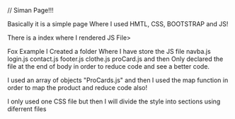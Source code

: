 // Siman Page!!!

Basically it is a simple page Where I used HMTL,
CSS, BOOTSTRAP and JS!

There is a index where I rendered JS File>

Fox Example I Created a folder Where I have store the
JS file navba.js login.js contact.js footer.js clothe.js
proCard.js and then Only declared the file at the end of 
body in order to reduce code and see a better code.

I used an array of objects "ProCards.js" and then I used the 
map function in order to map the product and reduce code also!

I only used one CSS file but then I will divide the style into sections
using diferrent files 